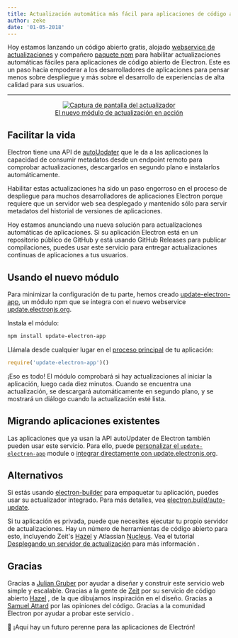 ```yaml
---
title: Actualización automática más fácil para aplicaciones de código abierto
author: zeke
date: '01-05-2018'
---
```


Hoy estamos lanzando un código abierto gratis, alojado [webservice de actualizaciones](https://github.com/electron/update.electronjs.org) y compañero [paquete npm](https://github.com/electron/update-electron-app) para habilitar actualizaciones automáticas fáciles para aplicaciones de código abierto de Electron. Este es un paso hacia empoderar a los desarrolladores de aplicaciones para pensar menos sobre despliegue y más sobre el desarrollo de experiencias de alta calidad para sus usuarios.

---

<figure>
  <a href="https://github.com/electron/update-electron-app" style="display: block; text-align: center;">
    <img class="screenshot" src="https://user-images.githubusercontent.com/2289/39480716-e9990910-4d1d-11e8-8901-9549c6ff6050.png" alt="Captura de pantalla del actualizador">
    <figcaption>El nuevo módulo de actualización en acción</figcaption>
  </a>
</figure>

## Facilitar la vida

Electron tiene una API de [autoUpdater](https://electronjs.org/docs/tutorial/updates) que le da a las aplicaciones la capacidad de consumir metadatos desde un endpoint remoto para comprobar actualizaciones, descargarlos en segundo plano e instalarlos automáticamente.

Habilitar estas actualizaciones ha sido un paso engorroso en el proceso de despliegue para muchos desarrolladores de aplicaciones Electron porque requiere que un servidor web sea desplegado y mantenido sólo para servir metadatos del historial de versiones de aplicaciones.

Hoy estamos anunciando una nueva solución para actualizaciones automáticas de aplicaciones. Si su aplicación Electron está en un repositorio público de GitHub y está usando GitHub Releases para publicar compilaciones, puedes usar este servicio para entregar actualizaciones continuas de aplicaciones a tus usuarios.

## Usando el nuevo módulo

Para minimizar la configuración de tu parte, hemos creado [update-electron-app](https://github.com/electron/update-electron-app), un módulo npm que se integra con el nuevo webservice [update.electronjs.org](https://github.com/electron/update.electronjs.org).

Instala el módulo:

```sh
npm install update-electron-app
```

Llámala desde cualquier lugar en el [proceso principal](https://electronjs.org/docs/glossary#main-process) de tu aplicación:

```js
require('update-electron-app')()
```

¡Eso es todo! El módulo comprobará si hay actualizaciones al iniciar la aplicación, luego cada diez minutos. Cuando se encuentra una actualización, se descargará automáticamente en segundo plano, y se mostrará un diálogo cuando la actualización esté lista.

## Migrando aplicaciones existentes

Las aplicaciones que ya usan la API autoUpdater de Electron también pueden usar este servicio. Para ello, puede [personalizar el `update-electron-app`](https://github.com/electron/update-electron-app) module o [integrar directamente con update.electronjs.org](https://github.com/electron/update.electronjs.org).

## Alternativos

Si estás usando [electron-builder](https://github.com/electron-userland/electron-builder) para empaquetar tu aplicación, puedes usar su actualizador integrado. Para más detalles, vea [electron.build/auto-update](https://www.electron.build/auto-update).

Si tu aplicación es privada, puede que necesites ejecutar tu propio servidor de actualizaciones. Hay un número de herramientas de código abierto para esto, incluyendo Zeit's [Hazel](https://github.com/zeit/hazel) y Atlassian [Nucleus](https://github.com/atlassian/nucleus). Vea el tutorial [Desplegando un servidor de actualización](https://electronjs.org/docs/tutorial/updates#deploying-an-update-server) para más información .

## Gracias

Gracias a [Julian Gruber](http://juliangruber.com/) por ayudar a diseñar y construir este servicio web simple y escalable. Gracias a la gente de [Zeit](https://zeit.co) por su servicio de código abierto [Hazel](https://github.com/zeit/hazel) , de la que dibujamos inspiración en el diseño. Gracias a [Samuel Attard](https://www.samuelattard.com/) por las opiniones del código. Gracias a la comunidad Electron por ayudar a probar este servicio .

🌲 ¡Aquí hay un futuro perenne para las aplicaciones de Electrón!